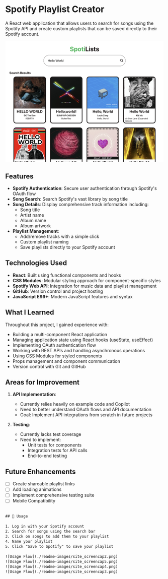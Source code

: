 # Spotify Playlist Creator

A React web application that allows users to search for songs using the Spotify API and create custom playlists that can be saved directly to their Spotify account.

![App Screenshot](./readme-images/site_screencap4.png)


## Features

- **Spotify Authentication**: Secure user authentication through Spotify's OAuth flow
- **Song Search**: Search Spotify's vast library by song title
- **Song Details**: Display comprehensive track information including:
  - Song title
  - Artist name
  - Album name
  - Album artwork
- **Playlist Management**:
  - Add/remove tracks with a simple click
  - Custom playlist naming
  - Save playlists directly to your Spotify account

## Technologies Used

- **React**: Built using functional components and hooks
- **CSS Modules**: Modular styling approach for component-specific styles
- **Spotify Web API**: Integration for music data and playlist management
- **GitHub**: Version control and project hosting
- **JavaScript ES6+**: Modern JavaScript features and syntax

## What I Learned

Throughout this project, I gained experience with:

- Building a multi-component React application
- Managing application state using React hooks (useState, useEffect)
- Implementing OAuth authentication flow
- Working with REST APIs and handling asynchronous operations
- Using CSS Modules for styled components
- Props management and component communication
- Version control with Git and GitHub

## Areas for Improvement

1. **API Implementation**:
   - Currently relies heavily on example code and Copilot
   - Need to better understand OAuth flows and API documentation
   - Goal: Implement API integrations from scratch in future projects

2. **Testing**:
   - Currently lacks test coverage
   - Need to implement:
     - Unit tests for components
     - Integration tests for API calls
     - End-to-end testing

## Future Enhancements

- [ ] Create shareable playlist links
- [ ] Add loading animations
- [ ] Implement comprehensive testing suite
- [ ] Mobile Compatibility
```

## 📱 Usage

1. Log in with your Spotify account
2. Search for songs using the search bar
3. Click on songs to add them to your playlist
4. Name your playlist
5. Click "Save to Spotify" to save your playlist

![Usage Flow](./readme-images/site_screencap2.png)
![Usage Flow](./readme-images/site_screencap5.png)
![Usage Flow](./readme-images/site_screencap4.png)
![Usage Flow](./readme-images/site_screencap3.png)